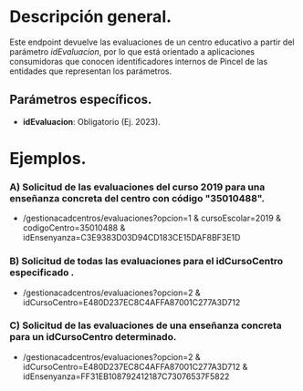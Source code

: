 # Descripción general.

Este endpoint devuelve las evaluaciones de un centro educativo a partir del parámetro _idEvaluacion_, por lo que está orientado a aplicaciones consumidoras que conocen identificadores internos de Pincel de las entidades que representan los parámetros.

## Parámetros específicos.

* **idEvaluacion**: Obligatorio (Ej. 2023).

# Ejemplos.
### A) Solicitud de las evaluaciones del curso 2019 para una enseñanza concreta del centro con código "35010488".
* /gestionacadcentros/evaluaciones?opcion=1 & cursoEscolar=2019 & codigoCentro=35010488 & idEnsenyanza=C3E9383D03D94CD183CE15DAF8BF3E1D

### B) Solicitud de todas las evaluaciones para el idCursoCentro especificado .
* /gestionacadcentros/evaluaciones?opcion=2 & idCursoCentro=E480D237EC8C4AFFA87001C277A3D712

### C) Solicitud de las evaluaciones de una enseñanza concreta para un idCursoCentro determinado.
* /gestionacadcentros/evaluaciones?opcion=2 & idCursoCentro=E480D237EC8C4AFFA87001C277A3D712 & idEnsenyanza=FF31EB108792412187C73076537F5822
